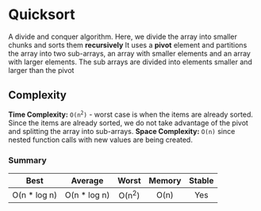# Quicksort
A divide and conquer algorithm.
Here, we divide the array into smaller chunks and sorts them **recursively**
It uses a **pivot** element and partitions the array into two sub-arrays, an array with smaller elements and an array with larger elements.
The sub arrays are divided into elements smaller and larger than the pivot

## Complexity
**Time Complexity:** <code>O(n<sup>2</sup>)</code> - worst case is when the items are already sorted. Since the items are already sorted, we do not take advantage of the pivot and splitting the array into sub-arrays.
**Space Complexity:** `O(n)` since nested function calls with new values are being created.

### Summary
| Best            | Average        | Worst            | Memory    | Stable    |
| :-------------: | :------------: | :--------------: | :-------: | :-------: |
| O(n * log n)    | O(n * log n)   | O(n<sup>2</sup>) | O(n)      | Yes       |